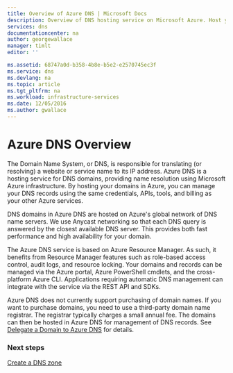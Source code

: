 ```yaml
---
title: Overview of Azure DNS | Microsoft Docs
description: Overview of DNS hosting service on Microsoft Azure. Host your domain on Microsoft Azure.
services: dns
documentationcenter: na
author: georgewallace
manager: timlt
editor: ''

ms.assetid: 68747a0d-b358-4b8e-b5e2-e2570745ec3f
ms.service: dns
ms.devlang: na
ms.topic: article
ms.tgt_pltfrm: na
ms.workload: infrastructure-services
ms.date: 12/05/2016
ms.author: gwallace
---
```


# Azure DNS Overview

The Domain Name System, or DNS, is responsible for translating (or resolving) a website or service name to its IP address. Azure DNS is a hosting service for DNS domains, providing name resolution using Microsoft Azure infrastructure. By hosting your domains in Azure, you can manage your DNS records using the same credentials, APIs, tools, and billing as your other Azure services.

DNS domains in Azure DNS are hosted on Azure's global network of DNS name servers. We use Anycast networking so that each DNS query is answered by the closest available DNS server. This provides both fast performance and high availability for your domain.

The Azure DNS service is based on Azure Resource Manager. As such, it benefits from Resource Manager features such as role-based access control, audit logs, and resource locking. Your domains and records can be managed via the Azure portal, Azure PowerShell cmdlets, and the cross-platform Azure CLI. Applications requiring automatic DNS management can integrate with the service via the REST API and SDKs.

Azure DNS does not currently support purchasing of domain names. If you want to purchase domains, you need to use a third-party domain name registrar. The registrar typically charges a small annual fee. The domains can then be hosted in Azure DNS for management of DNS records. See [Delegate a Domain to Azure DNS](dns-domain-delegation.md) for details.

### Next steps

[Create a DNS zone](dns-getstarted-create-dnszone-portal.md)

